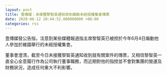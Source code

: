 ```yaml
---
layout: post
title: 壹傳媒：未接獲黎智英通知收到煽動未經授權集會傳票
date: 2020-06-12 20:44:52.000000000 +08:00
categories: rss
---
```


壹傳媒發公告指，注意到某些媒體報道指主席黎智英已被控於今年6月4日煽動他人參加於維園舉行的未經授權集會。

董事會澄清，截至今日未接獲黎智英通知收到就有關案件的傳票，又相信黎智英一直全心全意履行作為公司執行董事職務，而近期對他的指控並不會對集團的營運及財務狀況，造成任何重大不利影響。
